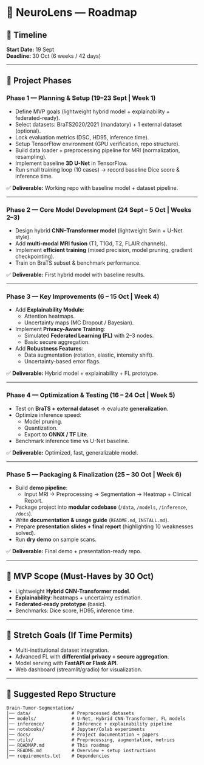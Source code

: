 # 🧠 NeuroLens — Roadmap

## 📅 Timeline

**Start Date:** 19 Sept  
**Deadline:** 30 Oct (6 weeks / 42 days)

---

## 🚀 Project Phases

### **Phase 1 — Planning & Setup (19–23 Sept | Week 1)**

- Define MVP goals (lightweight hybrid model + explainability + federated-ready).
- Select datasets: BraTS2020/2021 (mandatory) + 1 external dataset (optional).
- Lock evaluation metrics (DSC, HD95, inference time).
- Setup TensorFlow environment (GPU verification, repo structure).
- Build data loader + preprocessing pipeline for MRI (normalization, resampling).
- Implement baseline **3D U-Net** in TensorFlow.
- Run small training loop (10 cases) → record baseline Dice score & inference time.

✅ **Deliverable:** Working repo with baseline model + dataset pipeline.

---

### **Phase 2 — Core Model Development (24 Sept – 5 Oct | Weeks 2–3)**

- Design hybrid **CNN–Transformer model** (lightweight Swin + U-Net style).
- Add **multi-modal MRI fusion** (T1, T1Gd, T2, FLAIR channels).
- Implement **efficient training** (mixed precision, model pruning, gradient checkpointing).
- Train on BraTS subset & benchmark performance.

✅ **Deliverable:** First hybrid model with baseline results.

---

### **Phase 3 — Key Improvements (6 – 15 Oct | Week 4)**

- Add **Explainability Module**:
  - Attention heatmaps.
  - Uncertainty maps (MC Dropout / Bayesian).
- Implement **Privacy-Aware Training**:
  - Simulated **Federated Learning (FL)** with 2–3 nodes.
  - Basic secure aggregation.
- Add **Robustness Features**:
  - Data augmentation (rotation, elastic, intensity shift).
  - Uncertainty-based error flags.

✅ **Deliverable:** Hybrid model + explainability + FL prototype.

---

### **Phase 4 — Optimization & Testing (16 – 24 Oct | Week 5)**

- Test on **BraTS + external dataset** → evaluate **generalization**.
- Optimize inference speed:
  - Model pruning.
  - Quantization.
  - Export to **ONNX / TF Lite**.
- Benchmark inference time vs U-Net baseline.

✅ **Deliverable:** Optimized, fast, generalizable model.

---

### **Phase 5 — Packaging & Finalization (25 – 30 Oct | Week 6)**

- Build **demo pipeline**:
  - Input MRI → Preprocessing → Segmentation → Heatmap + Clinical Report.
- Package project into **modular codebase** (`/data`, `/models`, `/inference`, `/docs`).
- Write **documentation & usage guide** (`README.md`, `INSTALL.md`).
- Prepare **presentation slides + final report** (highlighting 10 weaknesses solved).
- Run **dry demo** on sample scans.

✅ **Deliverable:** Final demo + presentation-ready repo.

---

## 🎯 MVP Scope (Must-Haves by 30 Oct)

- Lightweight **Hybrid CNN-Transformer model**.
- **Explainability**: heatmaps + uncertainty estimation.
- **Federated-ready prototype** (basic).
- Benchmarks: Dice score, HD95, inference time.

---

## 🔮 Stretch Goals (If Time Permits)

- Multi-institutional dataset integration.
- Advanced FL with **differential privacy + secure aggregation**.
- Model serving with **FastAPI or Flask API**.
- Web dashboard (streamlit/gradio) for visualization.

---

## 📂 Suggested Repo Structure

```
Brain-Tumor-Segmentation/
│── data/               # Preprocessed datasets
│── models/             # U-Net, Hybrid CNN-Transformer, FL models
│── inference/          # Inference + explainability pipeline
│── notebooks/          # Jupyter/Colab experiments
│── docs/               # Project documentation + papers
│── utils/              # Preprocessing, augmentation, metrics
│── ROADMAP.md          # This roadmap
│── README.md           # Overview + setup instructions
│── requirements.txt    # Dependencies
```
